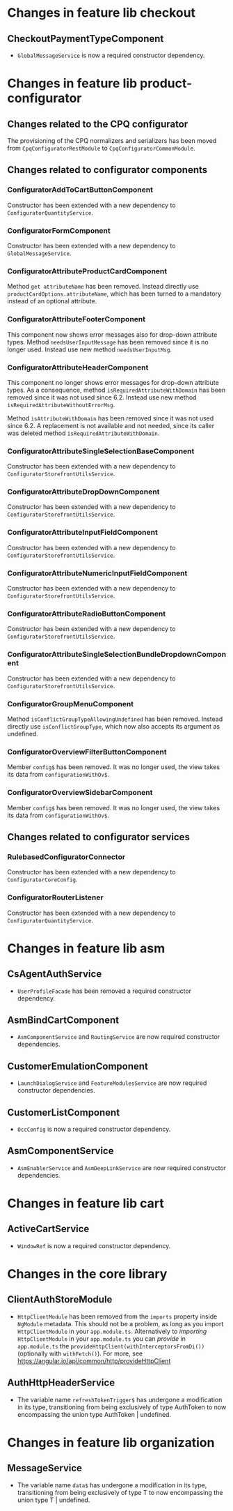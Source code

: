 # Changes in feature lib checkout

## CheckoutPaymentTypeComponent

- `GlobalMessageService` is now a required constructor dependency.

# Changes in feature lib product-configurator 

## Changes related to the CPQ configurator

The provisioning of the CPQ normalizers and serializers has been moved from `CpqConfiguratorRestModule` to `CpqConfiguratorCommonModule`.

## Changes related to configurator components

### ConfiguratorAddToCartButtonComponent

Constructor has been extended with a new dependency to `ConfiguratorQuantityService`.

### ConfiguratorFormComponent

Constructor has been extended with a new dependency to `GlobalMessageService`.

### ConfiguratorAttributeProductCardComponent

Method  `get attributeName` has been removed. Instead directly use `productCardOptions.attributeName`, which has been turned to a mandatory instead of an optional attribute.

### ConfiguratorAttributeFooterComponent

This component now shows error messages also for drop-down attribute types.
Method `needsUserInputMessage` has been removed since it is no longer used. Instead use new method `needsUserInputMsg`.

### ConfiguratorAttributeHeaderComponent

This component no longer shows error messages for drop-down attribute types. As a consequence, method `isRequiredAttributeWithDomain` has been removed since it was not used since 6.2. Instead use new method `isRequiredAttributeWithoutErrorMsg`.

Method `isAttributeWithDomain` has been removed since it was not used since 6.2. A replacement is not available and not
needed, since its caller was deleted method `isRequiredAttributeWithDomain`.

### ConfiguratorAttributeSingleSelectionBaseComponent

Constructor has been extended with a new dependency to `ConfiguratorStorefrontUtilsService`.

### ConfiguratorAttributeDropDownComponent

Constructor has been extended with a new dependency to `ConfiguratorStorefrontUtilsService`.

### ConfiguratorAttributeInputFieldComponent

Constructor has been extended with a new dependency to `ConfiguratorStorefrontUtilsService`.

### ConfiguratorAttributeNumericInputFieldComponent

Constructor has been extended with a new dependency to `ConfiguratorStorefrontUtilsService`.

### ConfiguratorAttributeRadioButtonComponent

Constructor has been extended with a new dependency to `ConfiguratorStorefrontUtilsService`.

### ConfiguratorAttributeSingleSelectionBundleDropdownComponent

Constructor has been extended with a new dependency to `ConfiguratorStorefrontUtilsService`.

### ConfiguratorGroupMenuComponent

Method `isConflictGroupTypeAllowingUndefined` has been removed. Instead directly use `isConflictGroupType`, which now also accepts its argument as 
undefined.

### ConfiguratorOverviewFilterButtonComponent

Member `config$` has been removed. It was no longer used, the view takes its data from `configurationWithOv$`.

### ConfiguratorOverviewSidebarComponent

Member `config$` has been removed. It was no longer used, the view takes its data from `configurationWithOv$`.

## Changes related to configurator services

### RulebasedConfiguratorConnector

Constructor has been extended with a new dependency to `ConfiguratorCoreConfig`.

### ConfiguratorRouterListener

Constructor has been extended with a new dependency to `ConfiguratorQuantityService`.

# Changes in feature lib asm

## CsAgentAuthService

- `UserProfileFacade` has been removed a required constructor dependency.

## AsmBindCartComponent

- `AsmComponentService` and `RoutingService` are now required constructor dependencies.

## CustomerEmulationComponent

- `LaunchDialogService` and `FeatureModulesService` are now required constructor dependencies.

## CustomerListComponent

- `OccConfig` is now a required constructor dependency.

## AsmComponentService

- `AsmEnablerService` and `AsmDeepLinkService` are now required constructor dependencies.

# Changes in feature lib cart

## ActiveCartService

- `WindowRef` is now a required constructor dependency.

# Changes in the core library

## ClientAuthStoreModule

- `HttpClientModule` has been removed from the `imports` property inside `NgModule` metadata. This should not be a problem, as long as you import `HttpClientModule` in your `app.module.ts`. Alternatively to _importing_ `HttpClientModule` in your `app.module.ts` you can _provide_  in `app.module.ts` the `provideHttpClient(withInterceptorsFromDi())` (optionally with `withFetch()`). For more, see https://angular.io/api/common/http/provideHttpClient

## AuthHttpHeaderService

- The variable name `refreshTokenTrigger$` has undergone a modification in its type, transitioning from being exclusively of type AuthToken to now encompassing the union type AuthToken | undefined.

# Changes in feature lib organization

## MessageService

- The variable name `data$` has undergone a modification in its type, transitioning from being exclusively of type T to now encompassing the union type T | undefined.
